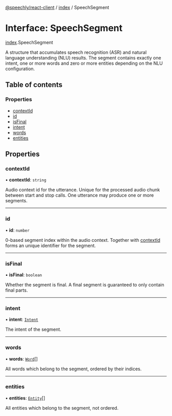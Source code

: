 [@speechly/react-client](../README.md) / [index](../modules/index.md) / SpeechSegment

# Interface: SpeechSegment

[index](../modules/index.md).SpeechSegment

A structure that accumulates speech recognition (ASR) and natural language understanding (NLU) results.
The segment contains exactly one intent, one or more words and zero or more entities depending on the NLU configuration.

## Table of contents

### Properties

- [contextId](index.SpeechSegment.md#contextid)
- [id](index.SpeechSegment.md#id)
- [isFinal](index.SpeechSegment.md#isfinal)
- [intent](index.SpeechSegment.md#intent)
- [words](index.SpeechSegment.md#words)
- [entities](index.SpeechSegment.md#entities)

## Properties

### contextId

• **contextId**: `string`

Audio context id for the utterance. Unique for the processed audio chunk between start and stop calls.
One utterance may produce one or more segments.

___

### id

• **id**: `number`

0-based segment index within the audio context. Together with [contextId](index.SpeechSegment.md#contextid) forms an unique identifier for the segment.

___

### isFinal

• **isFinal**: `boolean`

Whether the segment is final. A final segment is guaranteed to only contain final parts.

___

### intent

• **intent**: [`Intent`](index.Intent.md)

The intent of the segment.

___

### words

• **words**: [`Word`](index.Word.md)[]

All words which belong to the segment, ordered by their indices.

___

### entities

• **entities**: [`Entity`](index.Entity.md)[]

All entities which belong to the segment, not ordered.
